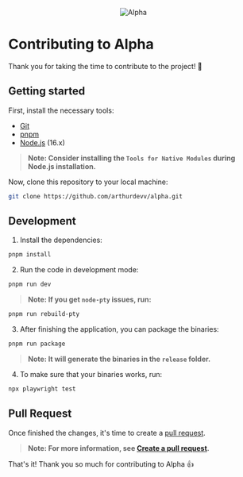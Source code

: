 <p align="center">
  <img src="https://user-images.githubusercontent.com/77799470/221330080-6dfda7f6-ccd4-4f25-b4ef-943b153354e5.png" alt="Alpha">
</p>

# Contributing to Alpha

Thank you for taking the time to contribute to the project! 👋

## Getting started

First, install the necessary tools:

- [Git](https://git-scm.com/downloads)
- [pnpm](https://pnpm.io/installation)
- [Node.js](https://nodejs.org/en/download/releases/) (16.x)

> **Note: Consider installing the ``Tools for Native Modules`` during Node.js installation.**

Now, clone this repository to your local machine:

```sh
git clone https://github.com/arthurdevv/alpha.git
```

## Development

1. Install the dependencies:

```sh
pnpm install
```

2. Run the code in development mode:

```sh
pnpm run dev
```

> **Note: If you get `node-pty` issues, run:**

```sh
pnpm run rebuild-pty
```

3. After finishing the application, you can package the binaries:

```sh
pnpm run package
```

> **Note: It will generate the binaries in the `release` folder.**

4. To make sure that your binaries works, run:

```sh
npx playwright test
```

## Pull Request

Once finished the changes, it's time to create a [pull request](https://github.com/arthurdevv/alpha/pulls).

> **Note: For more information, see [Create a pull request](https://docs.github.com/en/pull-requests/collaborating-with-pull-requests/proposing-changes-to-your-work-with-pull-requests/creating-a-pull-request?platform=windows).**

That's it! Thank you so much for contributing to Alpha 👍